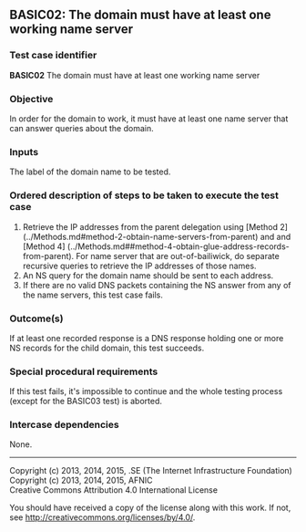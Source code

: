 ## BASIC02: The domain must have at least one working name server

### Test case identifier
**BASIC02** The domain must have at least one working name server

### Objective

In order for the domain to work, it must have at least one name server that
can answer queries about the domain. 

### Inputs

The label of the domain name to be tested.

### Ordered description of steps to be taken to execute the test case

1. Retrieve the IP addresses from the parent delegation using [Method 2]
   (../Methods.md#method-2-obtain-name-servers-from-parent) and and [Method 4]
   (../Methods.md##method-4-obtain-glue-address-records-from-parent). For name
   server that are out-of-bailiwick, do separate recursive queries to retrieve
   the IP addresses of those names.
2. An NS query for the domain name should be sent to each address.
3. If there are no valid DNS packets containing the NS answer from any
   of the name servers, this test case fails.

### Outcome(s)

If at least one recorded response is a DNS response holding one or more NS
records for the child domain, this test succeeds.

### Special procedural requirements

If this test fails, it's impossible to continue and the whole testing
process (except for the BASIC03 test) is aborted.

### Intercase dependencies

None.

-------

Copyright (c) 2013, 2014, 2015, .SE (The Internet Infrastructure Foundation)  
Copyright (c) 2013, 2014, 2015, AFNIC  
Creative Commons Attribution 4.0 International License

You should have received a copy of the license along with this
work.  If not, see <http://creativecommons.org/licenses/by/4.0/>.
